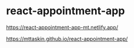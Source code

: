 # react-appointment-app
https://react-appointment-app-mt.netlify.app/


https://mttaskin.github.io/react-appointment-app/
